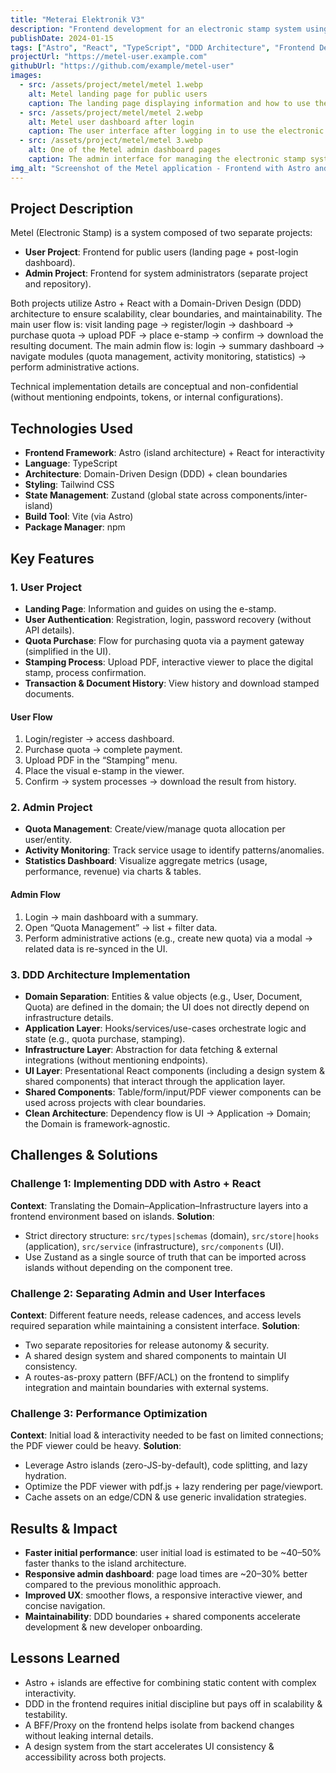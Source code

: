 ```yaml
---
title: "Meterai Elektronik V3"
description: "Frontend development for an electronic stamp system using Astro + React and DDD architecture"
publishDate: 2024-01-15
tags: ["Astro", "React", "TypeScript", "DDD Architecture", "Frontend Development", "Government Tech"]
projectUrl: "https://metel-user.example.com"
githubUrl: "https://github.com/example/metel-user"
images:
  - src: /assets/project/metel/metel 1.webp
    alt: Metel landing page for public users
    caption: The landing page displaying information and how to use the electronic stamp
  - src: /assets/project/metel/metel 2.webp
    alt: Metel user dashboard after login
    caption: The user interface after logging in to use the electronic stamp service
  - src: /assets/project/metel/metel 3.webp
    alt: One of the Metel admin dashboard pages
    caption: The admin interface for managing the electronic stamp system (separate project)
img_alt: "Screenshot of the Metel application - Frontend with Astro and React"
---
```


## Project Description

Metel (Electronic Stamp) is a system composed of two separate projects:

- **User Project**: Frontend for public users (landing page + post-login dashboard).
- **Admin Project**: Frontend for system administrators (separate project and repository).

Both projects utilize Astro + React with a Domain-Driven Design (DDD) architecture to ensure scalability, clear boundaries, and maintainability.
The main user flow is: visit landing page → register/login → dashboard → purchase quota → upload PDF → place e-stamp → confirm → download the resulting document.
The main admin flow is: login → summary dashboard → navigate modules (quota management, activity monitoring, statistics) → perform administrative actions.

Technical implementation details are conceptual and non-confidential (without mentioning endpoints, tokens, or internal configurations).

## Technologies Used

- **Frontend Framework**: Astro (island architecture) + React for interactivity
- **Language**: TypeScript
- **Architecture**: Domain-Driven Design (DDD) + clean boundaries
- **Styling**: Tailwind CSS
- **State Management**: Zustand (global state across components/inter-island)
- **Build Tool**: Vite (via Astro)
- **Package Manager**: npm

## Key Features

### 1. User Project

- **Landing Page**: Information and guides on using the e-stamp.
- **User Authentication**: Registration, login, password recovery (without API details).
- **Quota Purchase**: Flow for purchasing quota via a payment gateway (simplified in the UI).
- **Stamping Process**: Upload PDF, interactive viewer to place the digital stamp, process confirmation.
- **Transaction & Document History**: View history and download stamped documents.

#### User Flow

1.  Login/register → access dashboard.
2.  Purchase quota → complete payment.
3.  Upload PDF in the “Stamping” menu.
4.  Place the visual e-stamp in the viewer.
5.  Confirm → system processes → download the result from history.

### 2. Admin Project

- **Quota Management**: Create/view/manage quota allocation per user/entity.
- **Activity Monitoring**: Track service usage to identify patterns/anomalies.
- **Statistics Dashboard**: Visualize aggregate metrics (usage, performance, revenue) via charts & tables.

#### Admin Flow

1.  Login → main dashboard with a summary.
2.  Open “Quota Management” → list + filter data.
3.  Perform administrative actions (e.g., create new quota) via a modal → related data is re-synced in the UI.

### 3. DDD Architecture Implementation

- **Domain Separation**: Entities & value objects (e.g., User, Document, Quota) are defined in the domain; the UI does not directly depend on infrastructure details.
- **Application Layer**: Hooks/services/use-cases orchestrate logic and state (e.g., quota purchase, stamping).
- **Infrastructure Layer**: Abstraction for data fetching & external integrations (without mentioning endpoints).
- **UI Layer**: Presentational React components (including a design system & shared components) that interact through the application layer.
- **Shared Components**: Table/form/input/PDF viewer components can be used across projects with clear boundaries.
- **Clean Architecture**: Dependency flow is UI → Application → Domain; the Domain is framework-agnostic.

## Challenges & Solutions

### Challenge 1: Implementing DDD with Astro + React

**Context**: Translating the Domain–Application–Infrastructure layers into a frontend environment based on islands.
**Solution**:

- Strict directory structure: `src/types|schemas` (domain), `src/store|hooks` (application), `src/service` (infrastructure), `src/components` (UI).
- Use Zustand as a single source of truth that can be imported across islands without depending on the component tree.

### Challenge 2: Separating Admin and User Interfaces

**Context**: Different feature needs, release cadences, and access levels required separation while maintaining a consistent interface.
**Solution**:

- Two separate repositories for release autonomy & security.
- A shared design system and shared components to maintain UI consistency.
- A routes-as-proxy pattern (BFF/ACL) on the frontend to simplify integration and maintain boundaries with external systems.

### Challenge 3: Performance Optimization

**Context**: Initial load & interactivity needed to be fast on limited connections; the PDF viewer could be heavy.
**Solution**:

- Leverage Astro islands (zero-JS-by-default), code splitting, and lazy hydration.
- Optimize the PDF viewer with pdf.js + lazy rendering per page/viewport.
- Cache assets on an edge/CDN & use generic invalidation strategies.

## Results & Impact

- **Faster initial performance**: user initial load is estimated to be ~40–50% faster thanks to the island architecture.
- **Responsive admin dashboard**: page load times are ~20–30% better compared to the previous monolithic approach.
- **Improved UX**: smoother flows, a responsive interactive viewer, and concise navigation.
- **Maintainability**: DDD boundaries + shared components accelerate development & new developer onboarding.

## Lessons Learned

- Astro + islands are effective for combining static content with complex interactivity.
- DDD in the frontend requires initial discipline but pays off in scalability & testability.
- A BFF/Proxy on the frontend helps isolate from backend changes without leaking internal details.
- A design system from the start accelerates UI consistency & accessibility across both projects.